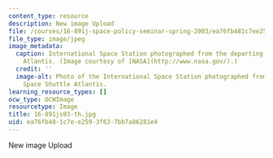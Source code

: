 ```yaml
---
content_type: resource
description: New image Upload
file: /courses/16-891j-space-policy-seminar-spring-2003/ea76fb481c7ee2593f637bb7a86281e4_16-891js03-th.jpg
file_type: image/jpeg
image_metadata:
  caption: International Space Station photographed from the departing Space Shuttle
    Atlantis. (Image courtesy of [NASA](http://www.nasa.gov/).)
  credit: ''
  image-alt: Photo of the International Space Station photographed from the departing
    Space Shuttle Atlantis.
learning_resource_types: []
ocw_type: OCWImage
resourcetype: Image
title: 16-891js03-th.jpg
uid: ea76fb48-1c7e-e259-3f63-7bb7a86281e4
---
```

New image Upload

